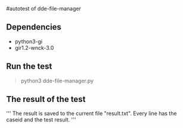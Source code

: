 #autotest of dde-file-manager

## Dependencies

* python3-gi 
* gir1.2-wnck-3.0

## Run the test

> python3 dde-file-manager.py

## The result of the test

'''
The result is saved to the current file "result.txt".
Every line has the  caseid and the test result.
'''

